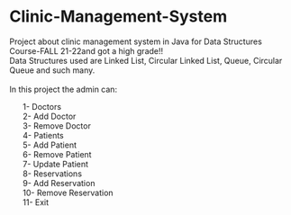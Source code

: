 # Clinic-Management-System
Project about clinic management system in Java for Data Structures Course-FALL 21-22and got a high grade!!<br>
Data Structures used are Linked List, Circular Linked List, Queue, Circular Queue and such many.<br><br>
In this project the admin can:
<ul>
1- Doctors
  <br>
2- Add Doctor
  <br>
3- Remove Doctor
  <br>
4- Patients
  <br>
5- Add Patient
  <br>
6- Remove Patient
  <br>
7- Update Patient
  <br>
8- Reservations
  <br>
9- Add Reservation
 <br>
10- Remove Reservation
  <br>
11- Exit
 <br>
</ul>
